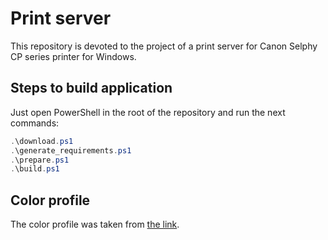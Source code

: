 # Print server

This repository is devoted to the project of a print server for Canon Selphy CP series printer for Windows.

## Steps to build application

Just open PowerShell in the root of the repository and run the next commands:

```powershell
.\download.ps1
.\generate_requirements.ps1
.\prepare.ps1
.\build.ps1
```

## Color profile

The color profile was taken from [the link](https://zm-color.com/post/2020/05/13/for-canon-selphy-cp-series-sample-icc-profile).
